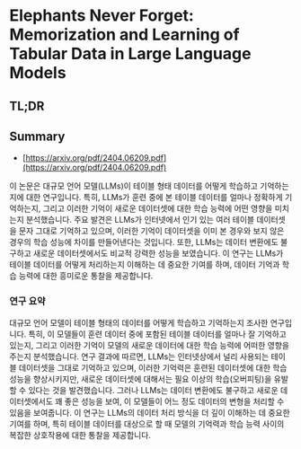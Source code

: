 # Elephants Never Forget: Memorization and Learning of Tabular Data in Large Language Models
## TL;DR
## Summary
- [https://arxiv.org/pdf/2404.06209.pdf](https://arxiv.org/pdf/2404.06209.pdf)

이 논문은 대규모 언어 모델(LLMs)이 테이블 형태 데이터를 어떻게 학습하고 기억하는지에 대한 연구입니다. 특히, LLMs가 훈련 중에 본 테이블 데이터를 얼마나 정확하게 기억하는지, 그리고 이러한 기억이 새로운 데이터셋에 대한 학습 능력에 어떤 영향을 미치는지 분석했습니다. 주요 발견은 LLMs가 인터넷에서 인기 있는 여러 테이블 데이터셋을 문자 그대로 기억하고 있으며, 이러한 기억이 데이터셋을 이미 본 경우와 보지 않은 경우의 학습 성능에 차이를 만들어낸다는 것입니다. 또한, LLMs는 데이터 변환에도 불구하고 새로운 데이터셋에서도 비교적 강력한 성능을 보였습니다. 이 연구는 LLMs가 테이블 데이터를 어떻게 처리하는지 이해하는 데 중요한 기여를 하며, 데이터 기억과 학습 능력에 대한 흥미로운 통찰을 제공합니다.

### 연구 요약

대규모 언어 모델이 테이블 형태의 데이터를 어떻게 학습하고 기억하는지 조사한 연구입니다. 특히, 이 모델들이 훈련 데이터 중에 포함된 테이블 데이터를 얼마나 잘 기억하고 있는지, 그리고 이러한 기억이 모델의 새로운 데이터에 대한 학습 능력에 어떠한 영향을 주는지 분석했습니다. 연구 결과에 따르면, LLMs는 인터넷상에서 널리 사용되는 테이블 데이터셋을 그대로 기억하고 있으며, 이러한 기억력은 훈련된 데이터셋에 대한 학습 성능을 향상시키지만, 새로운 데이터셋에 대해서는 필요 이상의 학습(오버피팅)을 유발할 수 있다는 것을 발견했습니다. 그러나 LLMs는 데이터 변환에도 불구하고 새로운 데이터셋에서도 꽤 좋은 성능을 보여, 이 모델들이 어느 정도 데이터의 변형을 처리할 수 있음을 보여줍니다. 이 연구는 LLMs의 데이터 처리 방식을 더 깊이 이해하는 데 중요한 기여를 하며, 특히 테이블 데이터를 대상으로 할 때 모델의 기억력과 학습 능력 사이의 복잡한 상호작용에 대한 통찰을 제공합니다.